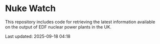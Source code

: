 # Nuke Watch

This repository includes code for retrieving the latest information available on the output of EDF nuclear power plants in the UK.

Last updated: 2025-09-18 04:18